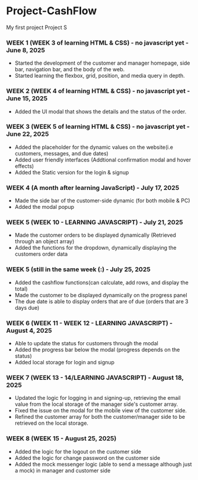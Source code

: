 # Project-CashFlow
My first project Project S

### WEEK 1 (WEEK 3 of learning HTML & CSS) - no javascript yet - June 8, 2025
- Started the development of the customer and manager homepage, side bar, navigation bar, and the body of the web.
- Started learning the flexbox, grid, position, and media query in depth.

### WEEK 2 (WEEK 4 of learning HTML & CSS) - no javascript yet - June 15, 2025
- Added the UI modal that shows the details and the status of the order.

### WEEK 3 (WEEK 5 of learning HTML & CSS) - no javascript yet - June 22, 2025
- Added the placeholder for the dynamic values on the website(i.e customers, messages, and due dates)
- Added user friendly interfaces (Addtional confirmation modal and hover effects)
- Added the Static version for the login & signup

### WEEK 4 (A month after learning JavaScript) - July 17, 2025
- Made the side bar of the customer-side dynamic (for both mobile & PC)
- Added the modal popup

### WEEK 5 (WEEK 10 - LEARNING JAVASCRIPT) - July 21, 2025
- Made the customer orders to be displayed dynamically (Retrieved through an object array)
- Added the functions for the dropdown, dynamically displaying the customers order data

### WEEK 5 (still in the same week (:) - July 25, 2025
- Added the cashflow functions(can calculate, add rows, and display the total)
- Made the customer to be displayed dynamically on the progress panel
- The due date is able to display orders that are of due (orders that are 3 days due)

### WEEK 6 (WEEK 11 - WEEK 12 - LEARNING JAVASCRIPT) - August 4, 2025
- Able to update the status for customers through the modal
- Added the progress bar below the modal (progress depends on the status)
- Added local storage for login and signup

### WEEK 7 (WEEK 13 - 14/LEARNING JAVASCRIPT) - August 18, 2025
- Updated the logic for logging in and signing-up, retrieving the email value from the local storage of the manager side's customer array.
- Fixed the issue on the modal for the mobile view of the customer side.
- Refined the customer array for both the customer/manager side to be retrieved on the local storage.

### WEEK 8 (WEEK 15 - August 25, 2025)
- Added the logic for the logout on the customer side
- Added the logic for change password on the customer side
- Added the mock messenger logic (able to send a message although just a mock) in manager and customer side
